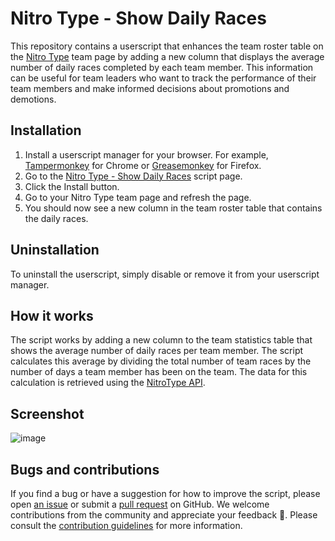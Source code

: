 # Nitro Type - Show Daily Races

This repository contains a userscript that enhances the team roster table on the [Nitro Type](https://www.nitrotype.com/)  team page by adding a new column that displays the average number of daily races completed by each team member. This information can be useful for team leaders who want to track the performance of their team members and make informed decisions about promotions and demotions.

## Installation

1.  Install a userscript manager for your browser. For example, [Tampermonkey](https://tampermonkey.net/) for Chrome or [Greasemonkey](https://addons.mozilla.org/en-US/firefox/addon/greasemonkey/) for Firefox.
2.  Go to the [Nitro Type - Show Daily Races](https://greasyfork.org/en/scripts/473519-nitro-type-show-daily-races) script page.
3.  Click the Install button.
4.  Go to your Nitro Type team page and refresh the page.
5.  You should now see a new column in the team roster table that contains the daily races.

## Uninstallation

To uninstall the userscript, simply disable or remove it from your userscript manager.

## How it works

The script works by adding a new column to the team statistics table that shows the average number of daily races per team member. The script calculates this average by dividing the total number of team races by the number of days a team member has been on the team. The data for this calculation is retrieved using the [NitroType API](https://www.nitrotype.com/api/v2).

## Screenshot

![image](https://github.com/rickstaa/nitro-type-show-daily-races/assets/17570430/d42bc612-7b7e-48c3-968d-005b16e242d5)

## Bugs and contributions

If you find a bug or have a suggestion for how to improve the script, please open [an issue](https://github.com/rickstaa/nitro-type-daily-races/issues) or submit a [pull request](https://github.com/rickstaa/nitro-type-daily-races/compare) on GitHub. We welcome contributions from the community and appreciate your feedback 🚀. Please consult the [contribution guidelines](CONTRIBUTING.md) for more information.
